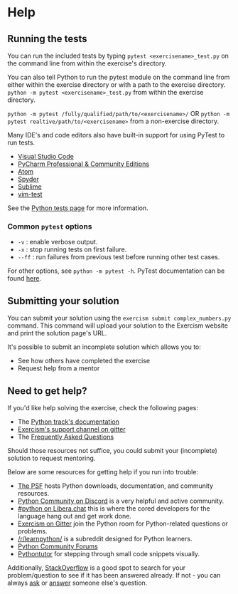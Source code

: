 # Help

## Running the tests

You can run the included tests by typing `pytest <exercisename>_test.py` on the command line from within the exercise's directory.

You can also tell Python to run the pytest module on the command line from either within the exercise directory or with a path to the exercise directory.
`python -m pytest <exercisename>_test.py` from within the exercise directory.

`python -m pytest /fully/qualified/path/to/<exercisename>/` OR `python -m pytest realtive/path/to/<exercisename>` from a non-exercise directory.

Many IDE's and code editors also have built-in support for using PyTest to run tests.

- [Visual Studio Code](https://code.visualstudio.com/docs/python/testing)
- [PyCharm Professional & Community Editions](https://www.jetbrains.com/help/pycharm/pytest.html#create-pytest-test)
- [Atom](https://atom.io/packages/atom-python-test)
- [Spyder](https://www.spyder-ide.org/blog/introducing-unittest-plugin/)
- [Sublime](https://github.com/kaste/PyTest)
- [vim-test](https://github.com/vim-test/vim-test)

See the [Python tests page](https://github.com/exercism/python/blob/main/docs/TESTS.md) for more information.

### Common `pytest` options

- `-v` : enable verbose output.
- `-x` : stop running tests on first failure.
- `--ff` : run failures from previous test before running other test cases.

For other options, see `python -m pytest -h`. PyTest documentation can be found [here](https://docs.pytest.org/en/latest/getting-started.html).

## Submitting your solution

You can submit your solution using the `exercism submit complex_numbers.py` command.
This command will upload your solution to the Exercism website and print the solution page's URL.

It's possible to submit an incomplete solution which allows you to:

- See how others have completed the exercise
- Request help from a mentor

## Need to get help?

If you'd like help solving the exercise, check the following pages:

- The [Python track's documentation](https://exercism.org/docs/tracks/python)
- [Exercism's support channel on gitter](https://gitter.im/exercism/support)
- The [Frequently Asked Questions](https://exercism.org/docs/using/faqs)

Should those resources not suffice, you could submit your (incomplete) solution to request mentoring.

Below are some resources for getting help if you run into trouble:

- [The PSF](https://www.python.org) hosts Python downloads, documentation, and community resources.
- [Python Community on Discord](https://pythondiscord.com/) is a very helpful and active community.
- [#python on Libera.chat](https://www.python.org/community/irc/) this is where the cored developers for the language hang out and get work done.
- [Exercism on Gitter](https://gitter.im/exercism/home) join the Python room for Python-related questions or problems.
- [/r/learnpython/](https://www.reddit.com/r/learnpython/) is a subreddit designed for Python learners.
- [Python Community Forums](https://discuss.python.org/)
- [Pythontutor](http://pythontutor.com/) for stepping through small code snippets visually.


Additionally, [StackOverflow](http://stackoverflow.com/questions/tagged/python) is a good spot to search for your problem/question to see if it has been answered already.
 If not - you can always [ask](https://stackoverflow.com/help/how-to-ask) or [answer](https://stackoverflow.com/help/how-to-answer) someone else's question.